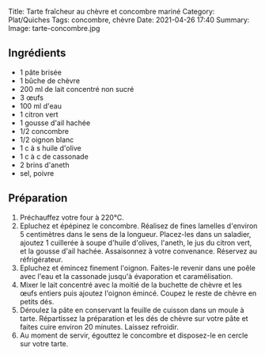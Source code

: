 Title: Tarte fraîcheur au chèvre et concombre mariné
Category: Plat/Quiches
Tags: concombre, chèvre
Date:  2021-04-26 17:40
Summary:  
Image: tarte-concombre.jpg

## Ingrédients

- 1 pâte brisée
- 1 bûche de chèvre
- 200 ml de lait concentré non sucré
- 3 œufs
- 100 ml d'eau
- 1 citron vert
- 1 gousse d'ail hachée
- 1/2 concombre
- 1/2 oignon blanc
- 1 c à s huile d'olive
- 1 c à c de cassonade
- 2 brins d'aneth
- sel, poivre

## Préparation

1. Préchauffez votre four à 220°C.
2. Epluchez et épépinez le concombre. Réalisez de fines lamelles d'environ 5 centimètres dans le sens de la longueur. Placez-les dans un saladier, ajoutez 1 cuillerée à soupe d'huile d'olives, l'aneth, le jus du citron vert, et la gousse d'ail hachée. Assaisonnez à votre convenance. Réservez au réfrigérateur.
3. Epluchez et émincez finement l'oignon. Faites-le revenir dans une poêle avec l'eau et la cassonade jusqu'à évaporation et caramélisation.
4. Mixer le lait concentré avec la moitié de la buchette de chèvre et les œufs entiers puis ajoutez l'oignon émincé. Coupez le reste de chèvre en petits dés.
5. Déroulez la pâte en conservant la feuille de cuisson dans un moule à tarte. Répartissez la préparation et les dés de chèvre sur votre pâte et faites cuire environ 20 minutes. Laissez refroidir.
6. Au moment de servir, égouttez le concombre et disposez-le en cercle sur votre tarte.